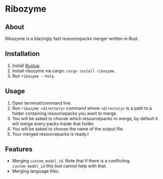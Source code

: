 # Ribozyme

## About

Ribozyme is a blazingly fast resourcepacks merger written in Rust.

## Installation

1) Install [Rustup](https://www.rust-lang.org/tools/install).
2) Install ribozyme via cargo: `cargo install ribozyme`.
3) Run `ribozyme --help`

## Usage

1) Open terminal/command line.
2) Run `ribozyme <directory>` command where `<directory>` is a path to a folder containing resourcepacks you want to merge.
3) You will be asked to choose which resourcepacks to merge, by default it will merge every packs inside that folder.
4) You will be asked to choose the name of the output file.
5) Your merged resourcepacks is ready.!

## Features

- Merging `custom_model_id`. Note that if there is a conflicting `custom_model_id` this tool cannot help with that.
- Merging language files.
